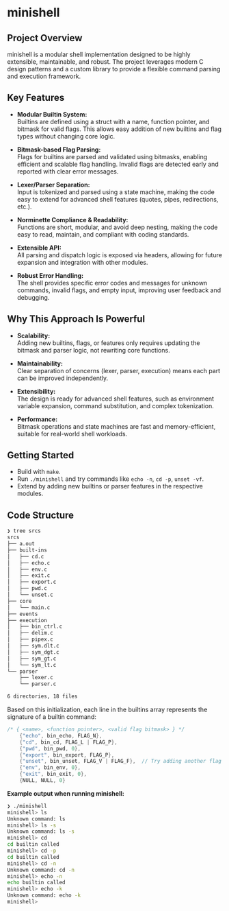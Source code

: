 # minishell

## Project Overview

minishell is a modular shell implementation designed to be highly extensible, maintainable, and robust. The project leverages modern C design patterns and a custom library to provide a flexible command parsing and execution framework.

## Key Features

- **Modular Builtin System:**  
  Builtins are defined using a struct with a name, function pointer, and bitmask for valid flags. This allows easy addition of new builtins and flag types without changing core logic.

- **Bitmask-based Flag Parsing:**  
  Flags for builtins are parsed and validated using bitmasks, enabling efficient and scalable flag handling. Invalid flags are detected early and reported with clear error messages.

- **Lexer/Parser Separation:**  
  Input is tokenized and parsed using a state machine, making the code easy to extend for advanced shell features (quotes, pipes, redirections, etc.).

- **Norminette Compliance & Readability:**  
  Functions are short, modular, and avoid deep nesting, making the code easy to read, maintain, and compliant with coding standards.

- **Extensible API:**  
  All parsing and dispatch logic is exposed via headers, allowing for future expansion and integration with other modules.

- **Robust Error Handling:**  
  The shell provides specific error codes and messages for unknown commands, invalid flags, and empty input, improving user feedback and debugging.

## Why This Approach Is Powerful

- **Scalability:**  
  Adding new builtins, flags, or features only requires updating the bitmask and parser logic, not rewriting core functions.

- **Maintainability:**  
  Clear separation of concerns (lexer, parser, execution) means each part can be improved independently.

- **Extensibility:**  
  The design is ready for advanced shell features, such as environment variable expansion, command substitution, and complex tokenization.

- **Performance:**  
  Bitmask operations and state machines are fast and memory-efficient, suitable for real-world shell workloads.

## Getting Started

- Build with `make`.
- Run `./minishell` and try commands like `echo -n`, `cd -p`, `unset -vf`.
- Extend by adding new builtins or parser features in the respective modules.

## Code Structure
```bash
❯ tree srcs
srcs
├── a.out
├── built-ins
│   ├── cd.c
│   ├── echo.c
│   ├── env.c
│   ├── exit.c
│   ├── export.c
│   ├── pwd.c
│   └── unset.c
├── core
│   └── main.c
├── events
├── execution
│   ├── bin_ctrl.c
│   ├── delim.c
│   ├── pipex.c
│   ├── sym.dlt.c
│   ├── sym_dgt.c
│   ├── sym_gt.c
│   └── sym_lt.c
└── parser
    ├── lexer.c
    └── parser.c

6 directories, 18 files
```

Based on this initialization, each line in the builtins array represents the signature of a builtin command:
```c
/* { <name>, <function pointer>, <valid flag bitmask> } */
	{"echo", bin_echo, FLAG_N},
	{"cd", bin_cd, FLAG_L | FLAG_P},
	{"pwd", bin_pwd, 0},
	{"export", bin_export, FLAG_P},
	{"unset", bin_unset, FLAG_V | FLAG_F},  // Try adding another flag here and rerun the program to test new flag support!
	{"env", bin_env, 0},
	{"exit", bin_exit, 0},
	{NULL, NULL, 0}
```

**Example output when running minishell:**
```bash
❯ ./minishell
minishell> ls
Unknown command: ls
minishell> ls -s
Unknown command: ls -s
minishell> cd
cd builtin called
minishell> cd -p
cd builtin called
minishell> cd -n
Unknown command: cd -n
minishell> echo -n
echo builtin called
minishell> echo -k
Unknown command: echo -k
minishell>
```